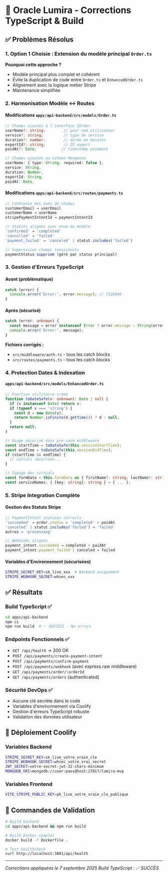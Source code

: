 # 🔧 Oracle Lumira - Corrections TypeScript & Build

## ✅ Problèmes Résolus

### 1. **Option 1 Choisie** : Extension du modèle principal `Order.ts`

**Pourquoi cette approche ?**
- Modèle principal plus complet et cohérent
- Évite la duplication de code entre `Order.ts` et `EnhancedOrder.ts`
- Alignement avec la logique métier Stripe
- Maintenance simplifiée

### 2. **Harmonisation Modèle ↔ Routes**

#### Modifications `apps/api-backend/src/models/Order.ts`
```typescript
// Champs ajoutés à l'interface IOrder
userName?: string;        // pour nom utilisateur
service?: string;         // type de service
duration?: number;        // durée en minutes
expertId?: string;        // ID expert
paidAt?: Date;           // timestamp paiement

// Champs ajoutés au schema Mongoose
userName: { type: String, required: false },
service: String,
duration: Number,
expertId: String,
paidAt: Date,
```

#### Modifications `apps/api-backend/src/routes/payments.ts`
```typescript
// Cohérence des noms de champs
customerEmail → userEmail
customerName → userName
stripePaymentIntentId → paymentIntentId

// Statuts alignés avec enum du modèle
'confirmed' → 'completed'
'cancelled' → 'failed'
'payment_failed' → 'canceled' | statut.includes('failed')

// Suppression champs inexistants
paymentStatus supprimé (géré par status principal)
```

### 3. **Gestion d'Erreurs TypeScript** 

#### Avant (problématique)
```typescript
catch (error) {
  console.error('Error:', error.message); // TS18046
}
```

#### Après (sécurisé)
```typescript
catch (error: unknown) {
  const message = error instanceof Error ? error.message : String(error);
  console.error('Error:', message);
}
```

**Fichiers corrigés :**
- `src/middleware/auth.ts` - tous les catch blocks
- `src/routes/payments.ts` - tous les catch blocks

### 4. **Protection Dates & Indexation**

#### `apps/api-backend/src/models/EnhancedOrder.ts`
```typescript
// Fonction utilitaire créée
function toDateSafe(v: unknown): Date | null {
  if (v instanceof Date) return v;
  if (typeof v === 'string') {
    const d = new Date(v);
    return Number.isFinite(d.getTime()) ? d : null;
  }
  return null;
}

// Usage sécurisé dans pre-save middleware
const startTime = toDateSafe(this.sessionStartTime);
const endTime = toDateSafe(this.sessionEndTime);
if (startTime && endTime) {
  // calculs sécurisés...
}

// Typage des virtuals
const formData = this.formData as { firstName?: string; lastName?: string };
const serviceNames: { [key: string]: string } = { ... };
```

### 5. **Stripe Integration Complète**

#### Gestion des Statuts Stripe
```typescript
// PaymentIntent statuses corrects
'succeeded' → order.status = 'completed' + paidAt
'canceled' | statut.includes('failed') → 'failed'
autres → 'processing'

// Webhooks alignés
payment_intent.succeeded → completed + paidAt
payment_intent.payment_failed | canceled → failed
```

#### Variables d'Environnement (sécurisées)
```bash
STRIPE_SECRET_KEY=sk_live_xxx  # Backend uniquement
STRIPE_WEBHOOK_SECRET=whsec_xxx
```

## ✅ **Résultats**

### Build TypeScript ✅
```bash
cd apps/api-backend
npm ci
npm run build  # ✅ SUCCESS - No errors
```

### Endpoints Fonctionnels ✅
- `GET /api/health` → 200 OK
- `POST /api/payments/create-payment-intent`
- `POST /api/payments/confirm-payment`
- `POST /api/payments/webhook` (avec express.raw middleware)
- `GET /api/payments/order/:orderId`
- `GET /api/payments/orders` (authenticated)

### Sécurité DevOps ✅
- Aucune clé secrète dans le code
- Variables d'environnement via Coolify
- Gestion d'erreurs TypeScript robuste
- Validation des données utilisateur

## 🚀 **Déploiement Coolify**

### Variables Backend
```bash
STRIPE_SECRET_KEY=sk_live_votre_vraie_cle
STRIPE_WEBHOOK_SECRET=whsec_votre_vrai_secret
JWT_SECRET=votre-secret-jwt-32-chars-minimum
MONGODB_URI=mongodb://user:pass@host:27017/lumira-mvp
```

### Variables Frontend
```bash
VITE_STRIPE_PUBLIC_KEY=pk_live_votre_vraie_cle_publique
```

## 🔧 **Commandes de Validation**

```bash
# Build backend
cd apps/api-backend && npm run build

# Build Docker complet
docker build -f Dockerfile .

# Test healthcheck
curl http://localhost:3001/api/health
```

---
*Corrections appliquées le 7 septembre 2025*
*Build TypeScript : ✅ SUCCÈS*
